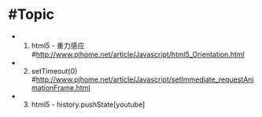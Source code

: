 #Topic
======

- 1) html5 - 重力感应 #http://www.pjhome.net/article/Javascript/html5_Orientation.html
- 2) setTimeout(0) #http://www.pjhome.net/article/Javascript/setImmediate_requestAnimationFrame.html
- 3) html5 - history.pushState[youtube]
